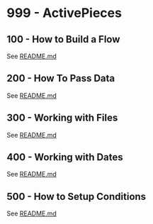 # 999 - ActivePieces

## 100 - How to Build a Flow

See [README.md](./100/README.md)

## 200 - How To Pass Data

See [README.md](./200/README.md)

## 300 - Working with Files

See [README.md](./300/README.md)

## 400 - Working with Dates

See [README.md](./400/README.md)

## 500 - How to Setup Conditions

See [README.md](./500/README.md)
